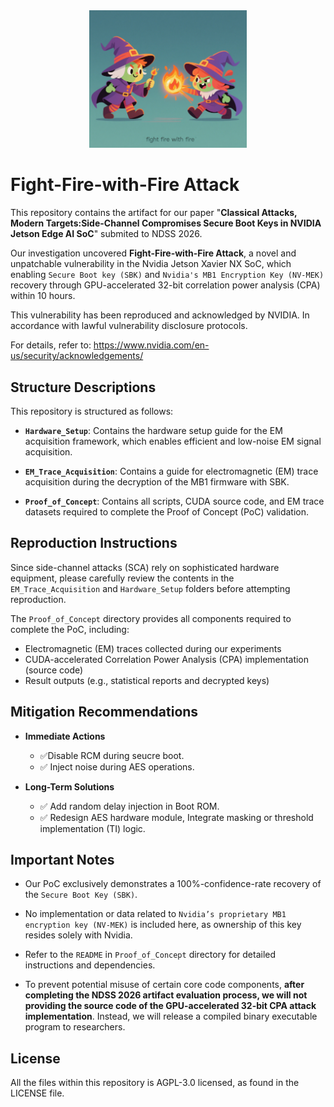 <div align="center">
  <img src="./Logo.png" width="50%" />
</div>

# Fight-Fire-with-Fire Attack
This repository contains the artifact for our paper "**Classical Attacks, Modern Targets:Side-Channel Compromises Secure Boot Keys in NVIDIA Jetson Edge AI SoC**" submited to NDSS 2026.

Our investigation uncovered **Fight-Fire-with-Fire Attack**, a novel and unpatchable vulnerability in the Nvidia Jetson Xavier NX SoC, which enabling `Secure Boot key (SBK)` and `Nvidia's MB1 Encryption Key (NV-MEK)` recovery through GPU-accelerated 32-bit correlation power analysis (CPA) within 10 hours.

This vulnerability has been reproduced and acknowledged by NVIDIA. In accordance with lawful vulnerability disclosure protocols. 

For details, refer to: <https://www.nvidia.com/en-us/security/acknowledgements/>

## Structure Descriptions
This repository is structured as follows:

- **`Hardware_Setup`**: Contains the hardware setup guide for the EM acquisition framework, which enables efficient and low-noise EM signal acquisition.

- **`EM_Trace_Acquisition`**: Contains a guide for electromagnetic (EM) trace acquisition during the decryption of the MB1 firmware with SBK.

- **`Proof_of_Concept`**: Contains all scripts, CUDA source code, and EM trace datasets required to complete the Proof of Concept (PoC) validation.

## Reproduction Instructions
Since side-channel attacks (SCA) rely on sophisticated hardware equipment, please carefully review the contents in the `EM_Trace_Acquisition` and `Hardware_Setup` folders before attempting reproduction.

The `Proof_of_Concept` directory provides all components required to complete the PoC, including:

- Electromagnetic (EM) traces collected during our experiments
- CUDA-accelerated Correlation Power Analysis (CPA) implementation (source code)
- Result outputs (e.g., statistical reports and decrypted keys)

## Mitigation Recommendations
- **Immediate Actions**
  - ✅Disable RCM during seucre boot.
  - ✅ Inject noise during AES operations.

- **Long-Term Solutions**
  - ✅ Add random delay injection in Boot ROM. 
  - ✅ Redesign AES hardware module, Integrate masking or threshold implementation (TI) logic.

## Important Notes
- Our PoC exclusively demonstrates a 100%-confidence-rate recovery of the `Secure Boot Key (SBK)`.
  
- No implementation or data related to `Nvidia’s proprietary MB1 encryption key (NV-MEK)` is included here, as ownership of this key resides solely with Nvidia.
  
- Refer to the `README` in `Proof_of_Concept` directory for detailed instructions and dependencies.
  
- To prevent potential misuse of certain core code components, **after completing the NDSS 2026 artifact evaluation process, we will not providing the source code of the GPU-accelerated 32-bit CPA attack implementation**. Instead, we will release a compiled binary executable program to researchers.

## License
All the files within this repository is AGPL-3.0 licensed, as found in the LICENSE file.
